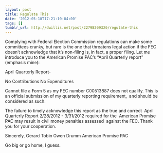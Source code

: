 ```yaml
---
layout: post
title: Regulate This
date: '2012-05-10T17:21:10-04:00'
tags: []
tumblr_url: http://dwillis.net/post/22798209320/regulate-this
---
```

Complying with Federal Election Commission regulations can make some committees cranky, but rare is the one that threatens legal action if the FEC doesn’t acknowledge that it’s non-filing is, in fact, a proper filing. Let me introduce you to the American Promise PAC’s “April Quarterly report” (emphasis mine):

April Quarterly Report- 
 
No Contributions 
No Expenditures 
 
Cannot file a Form 5 as my FEC number C00513887 does not qualify. 
This is an official submission of my quarterly reporting requirement, 
and should be considered as such.  
 
The failure to timely acknowledge this report as the true and correct 
April Quarterly Report 2/28/2012 - 3/31/2012 required for the 
American Promise PAC may result in civil money penalties assessed 
against the FEC. Thank you for your cooperation. 
 
Sincerely, 
Gerard Tobin Owen Drumm 
American Promise PAC

Go big or go home, I guess.
